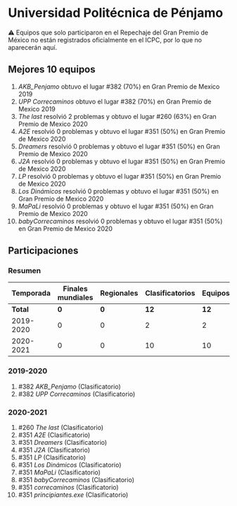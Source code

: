 # Universidad Politécnica de Pénjamo

:warning: Equipos que solo participaron en el Repechaje del Gran Premio de México no están registrados oficialmente en el ICPC, por lo que no aparecerán aquí.

## Mejores 10 equipos

1. _AKB_Penjamo_ obtuvo el lugar #382 (70%) en Gran Premio de Mexico 2019
1. _UPP Correcaminos_ obtuvo el lugar #382 (70%) en Gran Premio de Mexico 2019
1. _The last_ resolvió 2 problemas y obtuvo el lugar #260 (63%) en Gran Premio de Mexico 2020
1. _A2E_ resolvió 0 problemas y obtuvo el lugar #351 (50%) en Gran Premio de Mexico 2020
1. _Dreamers_ resolvió 0 problemas y obtuvo el lugar #351 (50%) en Gran Premio de Mexico 2020
1. _J2A_ resolvió 0 problemas y obtuvo el lugar #351 (50%) en Gran Premio de Mexico 2020
1. _LP_ resolvió 0 problemas y obtuvo el lugar #351 (50%) en Gran Premio de Mexico 2020
1. _Los Dinámicos_ resolvió 0 problemas y obtuvo el lugar #351 (50%) en Gran Premio de Mexico 2020
1. _MaPaLi_ resolvió 0 problemas y obtuvo el lugar #351 (50%) en Gran Premio de Mexico 2020
1. _babyCorrecaminos_ resolvió 0 problemas y obtuvo el lugar #351 (50%) en Gran Premio de Mexico 2020

## Participaciones

### Resumen

| Temporada | Finales mundiales | Regionales | Clasificatorios | Equipos |
| --- | --- | --- | --- | --- |
| **Total** | **0** | **0** | **12** | **12** |
| 2019-2020 | 0 | 0 | 2 | 2 |
| 2020-2021 | 0 | 0 | 10 | 10 |

### 2019-2020

1. #382 _AKB_Penjamo_ (Clasificatorio)
1. #382 _UPP Correcaminos_ (Clasificatorio)

### 2020-2021

1. #260 _The last_ (Clasificatorio)
1. #351 _A2E_ (Clasificatorio)
1. #351 _Dreamers_ (Clasificatorio)
1. #351 _J2A_ (Clasificatorio)
1. #351 _LP_ (Clasificatorio)
1. #351 _Los Dinámicos_ (Clasificatorio)
1. #351 _MaPaLi_ (Clasificatorio)
1. #351 _babyCorrecaminos_ (Clasificatorio)
1. #351 _correcaminos_ (Clasificatorio)
1. #351 _principiantes.exe_ (Clasificatorio)



